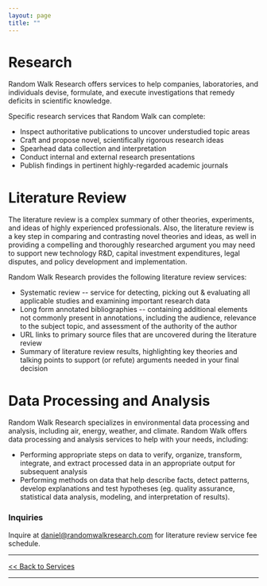```yaml
---
layout: page
title: ""
---
```


# Research

Random Walk Research offers services to help companies, laboratories, and individuals devise, formulate, and execute investigations that remedy deficits in scientific knowledge. 

Specific research services that Random Walk can complete:

- Inspect authoritative publications to uncover understudied topic areas
- Craft and propose novel, scientifically rigorous research ideas
- Spearhead data collection and interpretation
- Conduct internal and external research presentations
- Publish findings in pertinent highly-regarded academic journals

# Literature Review

The literature review is a complex summary of other theories, experiments, and ideas of highly experienced professionals. Also, the literature review is a key step in comparing and contrasting novel theories and ideas, as well in providing a compelling and thoroughly researched argument you may need to support new technology R&D, capital investment expenditures, legal disputes, and policy development and implementation.   

Random Walk Research provides the following literature review services: 

- Systematic review -- service for detecting, picking out & evaluating all applicable studies and examining important research data
- Long form annotated bibliographies -- containing additional elements not commonly present in annotations, including the audience, relevance to the subject topic, and assessment of the authority of the author
- URL links to primary source files that are uncovered during the literature review
- Summary of literature review results, highlighting key theories and talking points to support (or refute) arguments needed in your final decision

# Data Processing and Analysis
Random Walk Research specializes in environmental data processing and analysis, including air, energy, weather, and climate. Random Walk offers data processing and analysis services to help with your needs, including:

- Performing appropriate steps on data to verify, organize, transform, integrate, and extract processed data in an appropriate output for subsequent analysis
- Performing methods on data that help describe facts, detect patterns, develop explanations and test hypotheses (eg. quality assurance, statistical data analysis, modeling, and interpretation of results).



### Inquiries
Inquire at [daniel@randomwalkresearch.com](mailto:daniel@randomwalkresearch.com) for literature review service fee schedule.

---
[<< Back to Services](/services)

---


